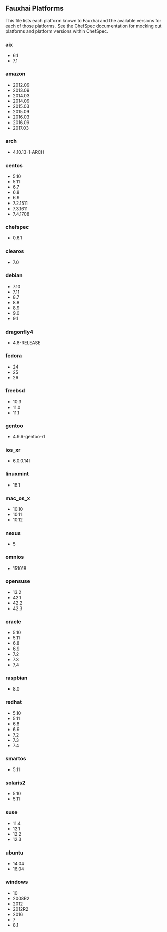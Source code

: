 ## Fauxhai Platforms

This file lists each platform known to Fauxhai and the available versions for each of those platforms. See the ChefSpec documentation for mocking out platforms and platform versions within ChefSpec.

### aix

  - 6.1
  - 7.1

### amazon

  - 2012.09
  - 2013.09
  - 2014.03
  - 2014.09
  - 2015.03
  - 2015.09
  - 2016.03
  - 2016.09
  - 2017.03

### arch

  - 4.10.13-1-ARCH

### centos

  - 5.10
  - 5.11
  - 6.7
  - 6.8
  - 6.9
  - 7.2.1511
  - 7.3.1611
  - 7.4.1708

### chefspec

  - 0.6.1

### clearos

  - 7.0

### debian

  - 7.10
  - 7.11
  - 8.7
  - 8.8
  - 8.9
  - 9.0
  - 9.1

### dragonfly4

  - 4.8-RELEASE

### fedora

  - 24
  - 25
  - 26

### freebsd

  - 10.3
  - 11.0
  - 11.1

### gentoo

  - 4.9.6-gentoo-r1

### ios_xr

  - 6.0.0.14I

### linuxmint

  - 18.1

### mac_os_x

  - 10.10
  - 10.11
  - 10.12

### nexus

  - 5

### omnios

  - 151018

### opensuse

  - 13.2
  - 42.1
  - 42.2
  - 42.3

### oracle

  - 5.10
  - 5.11
  - 6.8
  - 6.9
  - 7.2
  - 7.3
  - 7.4

### raspbian

  - 8.0

### redhat

  - 5.10
  - 5.11
  - 6.8
  - 6.9
  - 7.2
  - 7.3
  - 7.4

### smartos

  - 5.11

### solaris2

  - 5.10
  - 5.11

### suse

  - 11.4
  - 12.1
  - 12.2
  - 12.3

### ubuntu

  - 14.04
  - 16.04

### windows

  - 10
  - 2008R2
  - 2012
  - 2012R2
  - 2016
  - 7
  - 8.1
